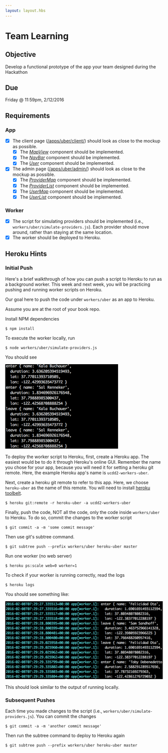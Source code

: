 ```yaml
---
layout: layout.hbs
---
```


# Team Learning

## Objective

Develop a functional prototype of the app your team designed during the Hackathon

## Due

Friday @ 11:59pm, 2/12/2016

## Requirements

### App

* [x] The client page ([/apps/uber/client/](/apps/uber/client/)) should look as close to the mockup as possible.
  * [x] The [_MapView_](/apps/uber/client/components/map.jsx) component should be implemented.
  * [x] The [_NavBar_](/apps/uber/client/components/navbar.jsx) component should be implemented.
  * [x] The [_User_](/apps/uber/client/components/user.jsx) component should be implemented.  
* [x] The admin page ([/apps/uber/admin/](/apps/uber/admin/)) should look as close to the mockup as possible.
  * [x] The [_ProviderMap_](/apps/uber/admin/components/provider-map.jsx) component should be implemented.
  * [x] The [_ProviderList_](/apps/uber/admin/components/provider-list.jsx) component should be implemented.  
  * [x] The [_UserMap_](/apps/uber/admin/components/user-map.jsx) component should be implemented.      
  * [x] The [_UserList_](/apps/uber/admin/components/user-list.jsx) component should be implemented.

### Worker

* [x] The script for simulating providers should be implemented (i.e.,
  `workers/uber/simulate-providers.js`). Each provider should move around, rather
  than staying at the same location.
* [x] The worker should be deployed to Heroku.

## Heroku Hints

### Initial Push

Here's a brief walkthrough of how you can push a script to Heroku to run as
a background worker. This week and next week, you will be practicing pushing
and running worker scripts on Heroku.

Our goal here to push the code under `workers/uber` as an app to Heroku.

Assume you are at the root of your book repo.

Install NPM dependencies

    $ npm install

To execute the worker locally, run

    $ node workers/uber/simulate-providers.js


You should see

![local_stdout](local_stdout.png)

To deploy the worker script to Heroku, first, create a Heroku app. The easiest
would be to do it through Heroku's online GUI. Remember the name you chose for
your app, because you will need it for setting a heroku git remote.
Here, the example Heroku app's name is `ucdd2-workers-uber`.

Next, create a heroku git remote to refer to this app. Here, we choose
`heroku-uber` as the name of this remote. You will need to install
[heroku toolbelt](https://toolbelt.heroku.com/).

    $ heroku git:remote -r heroku-uber -a ucdd2-workers-uber    

Finally, push the code, NOT all the code, only the code inside
`workers/uber` to Heroku. To do so, commit the changes to the worker script

    $ git commit -a -m 'some commit message'

Then use git's subtree command.

    $ git subtree push --prefix workers/uber heroku-uber master

Run one worker (no web server)

    $ heroku ps:scale web=0 worker=1

To check if your worker is running correctly, read the logs

    $ heroku logs

You should see something like:

![heroku_logs](heroku_logs.png)

This should look similar to the output of running locally.

### Subsequent Pushes

Each time you made changes to the script (i.e., `workers/uber/simulate-providers.js`).
You can commit the changes

    $ git commit -a -m 'another commit message'

Then run the subtree command to deploy to Heroku again

    $ git subtree push --prefix workers/uber heroku-uber master
